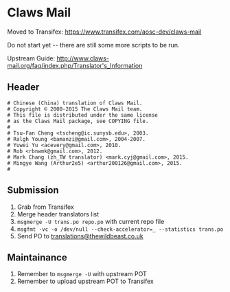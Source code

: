 Claws Mail
==========

Moved to Transifex: https://www.transifex.com/aosc-dev/claws-mail

Do not start yet -- there are still some more scripts to be run.

Upstream Guide: http://www.claws-mail.org/faq/index.php/Translator's_Information

Header
------

```PO
# Chinese (China) translation of Claws Mail.
# Copyright © 2000-2015 The Claws Mail team.
# This file is distributed under the same license
# as the Claws Mail package, see COPYING file.
#
# Tsu-Fan Cheng <tscheng@ic.sunysb.edu>, 2003.
# Ralgh Young <bamanzi@gmail.com>, 2004-2007.
# Yuwei Yu <acevery@gmail.com>, 2010.
# Rob <rbnwmk@gmail.com>, 2012.
# Mark Chang (zh_TW translator) <mark.cyj@gmail.com>, 2015.
# Mingye Wang (Arthur2e5) <arthur200126@gmail.com>, 2015.
#
```

Submission
----------

1. Grab from Transifex
2. Merge header translators list
3. `msgmerge -U trans.po repo.po` with current repo file
4. `msgfmt -vc -o /dev/null --check-accelerator=_ --statistics trans.po`
5. Send PO to translations@thewildbeast.co.uk

Maintainance
------------

1. Remember to `msgmerge -U` with upstream POT
2. Remember to upload upstream POT to Transifex
